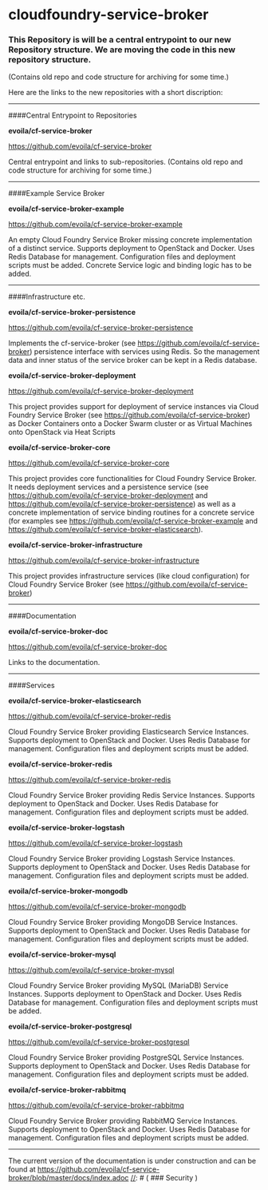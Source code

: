 cloudfoundry-service-broker
===========================
### This Repository is will be a central entrypoint to our new Repository structure. We are moving the code in this new repository structure. 
(Contains old repo and code structure for archiving for some time.)

Here are the links to the new repositories with a short discription:

---------------------------------

####Central Entrypoint to Repositories

__evoila/cf-service-broker__

https://github.com/evoila/cf-service-broker

Central entrypoint and links to sub-repositories. (Contains old repo and code structure for archiving for some time.)

---------------------------------------

####Example Service Broker

__evoila/cf-service-broker-example__

https://github.com/evoila/cf-service-broker-example

An empty Cloud Foundry Service Broker missing concrete implementation of a distinct service. Supports deployment to OpenStack and Docker. Uses Redis Database for management. Configuration files and deployment scripts must be added. Concrete Service logic and binding logic has to be added.

-----------------------------------

####Infrastructure etc.

__evoila/cf-service-broker-persistence__

https://github.com/evoila/cf-service-broker-persistence

Implements the cf-service-broker (see https://github.com/evoila/cf-service-broker) persistence interface with services using Redis. So the management data and inner status of the service broker can be kept in a Redis database.


__evoila/cf-service-broker-deployment__

https://github.com/evoila/cf-service-broker-deployment

This project provides support for deployment of service instances via Cloud Foundry Service Broker (see https://github.com/evoila/cf-service-broker) as Docker Containers onto a Docker Swarm cluster or as Virtual Machines onto OpenStack via Heat Scripts


__evoila/cf-service-broker-core__

https://github.com/evoila/cf-service-broker-core

This project provides core functionalities for Cloud Foundry Service Broker. It needs deployment services and a persistence service (see https://github.com/evoila/cf-service-broker-deployment and https://github.com/evoila/cf-service-broker-persistence) as well as a concrete implementation of service binding routines for a concrete service (for examples see https://github.com/evoila/cf-service-broker-example and https://github.com/evoila/cf-service-broker-elasticsearch).


__evoila/cf-service-broker-infrastructure__

https://github.com/evoila/cf-service-broker-infrastructure

This project provides infrastructure services (like cloud configuration) for Cloud Foundry Service Broker (see https://github.com/evoila/cf-service-broker)

---------------------------------

####Documentation

__evoila/cf-service-broker-doc__

https://github.com/evoila/cf-service-broker-doc

Links to the documentation.

-------------------------------

####Services

__evoila/cf-service-broker-elasticsearch__

https://github.com/evoila/cf-service-broker-redis

Cloud Foundry Service Broker providing Elasticsearch Service Instances. Supports deployment to OpenStack and Docker. Uses Redis Database for management. Configuration files and deployment scripts must be added.


__evoila/cf-service-broker-redis__

https://github.com/evoila/cf-service-broker-redis

Cloud Foundry Service Broker providing Redis Service Instances. Supports deployment to OpenStack and Docker. Uses Redis Database for management. Configuration files and deployment scripts must be added.

__evoila/cf-service-broker-logstash__

https://github.com/evoila/cf-service-broker-logstash

Cloud Foundry Service Broker providing Logstash Service Instances. Supports deployment to OpenStack and Docker. Uses Redis Database for management. Configuration files and deployment scripts must be added.

__evoila/cf-service-broker-mongodb__

https://github.com/evoila/cf-service-broker-mongodb

Cloud Foundry Service Broker providing MongoDB Service Instances. Supports deployment to OpenStack and Docker. Uses Redis Database for management. Configuration files and deployment scripts must be added.

__evoila/cf-service-broker-mysql__

https://github.com/evoila/cf-service-broker-mysql

Cloud Foundry Service Broker providing MySQL (MariaDB) Service Instances. Supports deployment to OpenStack and Docker. Uses Redis Database for management. Configuration files and deployment scripts must be added.

__evoila/cf-service-broker-postgresql__

https://github.com/evoila/cf-service-broker-postgresql

Cloud Foundry Service Broker providing PostgreSQL Service Instances. Supports deployment to OpenStack and Docker. Uses Redis Database for management. Configuration files and deployment scripts must be added.

__evoila/cf-service-broker-rabbitmq__

https://github.com/evoila/cf-service-broker-rabbitmq

Cloud Foundry Service Broker providing RabbitMQ Service Instances. Supports deployment to OpenStack and Docker. Uses Redis Database for management. Configuration files and deployment scripts must be added.

------------------------

The current version of the documentation is under construction and can be found at https://github.com/evoila/cf-service-broker/blob/master/docs/index.adoc
[//]: #  ( ### Security )

[//]: #  ( When you register your broker with the cloud controller, you are prompted to enter a username and password.  This is used by the broker to verify requests. )

[//]: #  ( By default, the broker uses Spring Security to protect access to resources. The username and password are stored in: `/src/main/java/com/pivotal/cf/config/security/CustomSecurityConfiguration`. The password is not yet encrypted or stored in a database. For large infrastructure I recommend the usage of a Spring Security LDAP binding or other SSO implementations. If you have questions regarding that, feel free to contact me. )

[//]: #  ( ### Testing )

[//]: #  ( Integration tests are included to test the controllers.  You are responsible for testing your service implementation.  )

[//]: #  ( - Initial draft of RestTemplate endpoint tests. )

[//]: #  ( ### Model Notes )

[//]: #  ( - The model is for the REST/Controller level.  It can be extended as needed. )
[//]: #  ( - All models explicitly define serialization field names. )

[//]: #  ( ## To Do )

[//]: #  ( * More integration testing around expected data input and output )
[//]: #  ( * Version headers )
[//]: #  ( * Integrate w/ NATS to allow this war to be deployed with Bosh )
[//]: #  ( * Create a Bosh release )
[//]: #  ( * Separate integration project to test broker endpoints )

